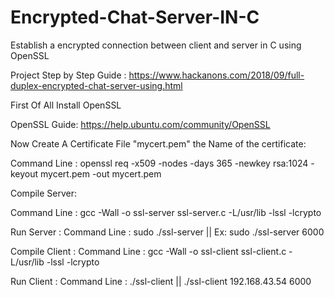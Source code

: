 # Encrypted-Chat-Server-IN-C
Establish a encrypted connection between client and server in C using OpenSSL

Project Step by Step Guide : https://www.hackanons.com/2018/09/full-duplex-encrypted-chat-server-using.html

First Of All Install OpenSSL

OpenSSL Guide: https://help.ubuntu.com/community/OpenSSL

Now Create A Certificate File "mycert.pem" the Name of the certificate:

Command Line : openssl req -x509 -nodes -days 365 -newkey rsa:1024 -keyout mycert.pem -out mycert.pem

Compile Server:

Command Line : gcc -Wall -o ssl-server ssl-server.c -L/usr/lib -lssl -lcrypto

Run Server : 
Command Line : sudo ./ssl-server <portnum> || Ex: sudo ./ssl-server 6000

Compile Client :
Command Line : gcc -Wall -o ssl-client ssl-client.c -L/usr/lib -lssl -lcrypto

Run Client :
Command Line : ./ssl-client <IP> <portnum> || ./ssl-client 192.168.43.54 6000



